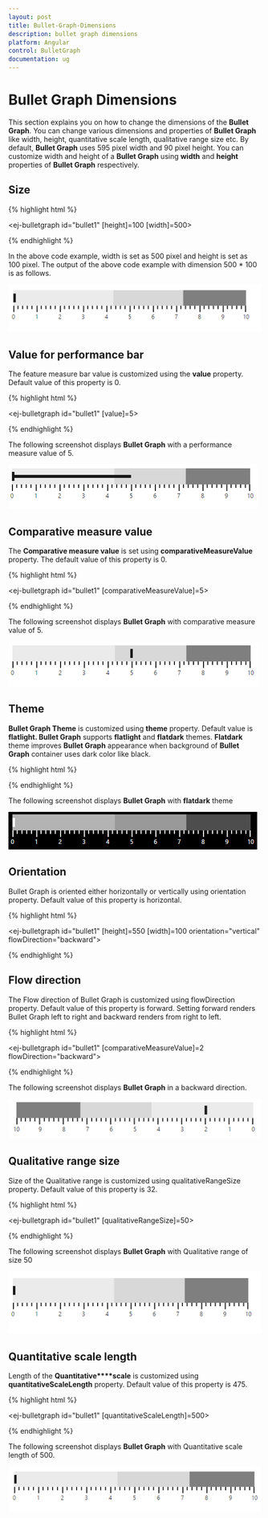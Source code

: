 ```yaml
---
layout: post
title: Bullet-Graph-Dimensions
description: bullet graph dimensions
platform: Angular
control: BulletGraph	
documentation: ug
---
```


# Bullet Graph Dimensions

This section explains you on how to change the dimensions of the **Bullet Graph**. You can change various dimensions and properties of **Bullet Graph** like width, height, quantitative scale length, qualitative range size etc. By default, **Bullet Graph** uses 595 pixel width and 90 pixel height. You can customize width and height of a **Bullet Graph** using **width** and **height** properties of **Bullet Graph** respectively.

## Size

{% highlight html %}

<ej-bulletgraph id="bullet1" [height]=100 [width]=500>         
          
</ej-bulletgraph>

{% endhighlight %}



In the above code example, width is set as 500 pixel and height is set as 100 pixel. The output of the above code example with dimension 500 * 100 is as follows.

![](Bullet-Graph-Dimensions_images/Bullet-Graph-Dimensions_img1.png) 

## Value for performance bar

The feature measure bar value is customized using the **value** property. Default value of this property is 0.

{% highlight html %}

<ej-bulletgraph id="bullet1" [value]=5>         
          
</ej-bulletgraph>
   
{% endhighlight %}



The following screenshot displays **Bullet Graph** with a performance measure value of 5.

![](Bullet-Graph-Dimensions_images/Bullet-Graph-Dimensions_img2.png)

## Comparative measure value

The **Comparative measure value** is set using **comparativeMeasureValue** property. The default value of this property is 0.

{% highlight html %}

<ej-bulletgraph id="bullet1" [comparativeMeasureValue]=5>         
          
</ej-bulletgraph>

{% endhighlight %}



The following screenshot displays **Bullet Graph** with comparative measure value of 5.

![](Bullet-Graph-Dimensions_images/Bullet-Graph-Dimensions_img3.png)

## Theme

**Bullet Graph Theme** is customized using **theme** property. Default value is **flatlight. Bullet Graph** supports **flatlight** and **flatdark** themes. **Flatdark** theme improves **Bullet Graph** appearance when background of **Bullet Graph** container uses dark color like black.

{% highlight html %}

<ej-bulletgraph id="bullet1" theme="flatdark">         
          
</ej-bulletgraph>
   
{% endhighlight %}

The following screenshot displays **Bullet Graph** with **flatdark** theme

![](Bullet-Graph-Dimensions_images/Bullet-Graph-Dimensions_img4.png)

## Orientation

Bullet Graph is oriented either horizontally or vertically using orientation property. Default value of this property is horizontal.

{% highlight html %}

<ej-bulletgraph id="bullet1" [height]=550 [width]=100 orientation="vertical" flowDirection="backward">         
          
</ej-bulletgraph>

{% endhighlight %}

## Flow direction

The Flow direction of Bullet Graph is customized using flowDirection property. Default value of this property is forward. Setting forward renders Bullet Graph left to right and backward renders from right to left.

{% highlight html %}

<ej-bulletgraph id="bullet1" [comparativeMeasureValue]=2 flowDirection="backward">         
          
</ej-bulletgraph>

{% endhighlight %}

The following screenshot displays **Bullet Graph** in a backward direction.

![](Bullet-Graph-Dimensions_images/Bullet-Graph-Dimensions_img5.png) 

## Qualitative range size

Size of the Qualitative range is customized using qualitativeRangeSize property. Default value of this property is 32.

{% highlight html %}

<ej-bulletgraph id="bullet1" [qualitativeRangeSize]=50>         
          
</ej-bulletgraph>

{% endhighlight %}



The following screenshot displays **Bullet Graph** with Qualitative range of size 50

![](Bullet-Graph-Dimensions_images/Bullet-Graph-Dimensions_img6.png) 

## Quantitative scale length

Length of the **Quantitative****scale** is customized using **quantitativeScaleLength** property. Default value of this property is 475.

{% highlight html %}

<ej-bulletgraph id="bullet1" [quantitativeScaleLength]=500>         
          
</ej-bulletgraph>

{% endhighlight %}



The following screenshot displays **Bullet Graph** with Quantitative scale length of 500.

![](Bullet-Graph-Dimensions_images/Bullet-Graph-Dimensions_img7.png) 


